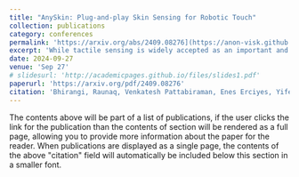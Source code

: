 ```yaml
---
title: "AnySkin: Plug-and-play Skin Sensing for Robotic Touch"
collection: publications
category: conferences
permalink: 'https://arxiv.org/abs/2409.08276](https://anon-visk.github.io/'
excerpt: 'While tactile sensing is widely accepted as an important and useful sensing modality, its use pales in comparison to other sensory modalities like vision and proprioception. AnySkin addresses the critical challenges that impede the use of tactile sensing -- versatility, replaceability, and data reusability.'
date: 2024-09-27
venue: 'Sep 27'
# slidesurl: 'http://academicpages.github.io/files/slides1.pdf'
paperurl: 'https://arxiv.org/pdf/2409.08276'
citation: 'Bhirangi, Raunaq, Venkatesh Pattabiraman, Enes Erciyes, Yifeng Cao, Tess Hellebrekers, and Lerrel Pinto. "AnySkin: Plug-and-play Skin Sensing for Robotic Touch." arXiv preprint arXiv:2409.08276 (2024).'
---
```


The contents above will be part of a list of publications, if the user clicks the link for the publication than the contents of section will be rendered as a full page, allowing you to provide more information about the paper for the reader. When publications are displayed as a single page, the contents of the above "citation" field will automatically be included below this section in a smaller font.
